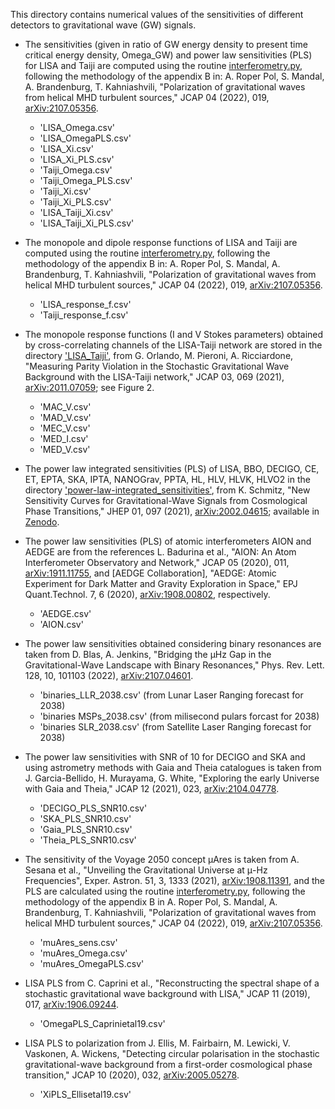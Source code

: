 This directory contains numerical values of the sensitivities of
different detectors to gravitational wave (GW) signals.

- The sensitivities (given in ratio of GW energy density to
present time critical energy density, Omega_GW) and power
law sensitivities (PLS) for LISA and Taiji are computed
using the routine
[interferometry.py](https://github.com/AlbertoRoper/GW_turbulence/blob/master/interferometry.py),
following the methodology of the appendix B in:
A. Roper Pol, S. Mandal, A. Brandenburg, T. Kahniashvili, "Polarization
of gravitational waves from helical MHD turbulent sources," JCAP 04 (2022), 019,
[arXiv:2107.05356](https://arxiv.org/abs/2107.05356).

  - 'LISA_Omega.csv' 
  - 'LISA_OmegaPLS.csv'
  - 'LISA_Xi.csv'
  - 'LISA_Xi_PLS.csv'
  - 'Taiji_Omega.csv'
  - 'Taiji_Omega_PLS.csv'
  - 'Taiji_Xi.csv'
  - 'Taiji_Xi_PLS.csv'
  - 'LISA_Taiji_Xi.csv'
  - 'LISA_Taiji_Xi_PLS.csv'

- The monopole and dipole response functions of LISA and Taiji are computed using the routine
[interferometry.py](https://github.com/AlbertoRoper/GW_turbulence/blob/master/interferometry.py),
following the methodology of the appendix B in:
A. Roper Pol, S. Mandal, A. Brandenburg, T. Kahniashvili, "Polarization
of gravitational waves from helical MHD turbulent sources," JCAP 04 (2022), 019,
[arXiv:2107.05356](https://arxiv.org/abs/2107.05356).

  - 'LISA_response_f.csv'
  - 'Taiji_response_f.csv'

- The monopole response functions (I and V Stokes parameters) obtained by cross-correlating channels of the LISA-Taiji
network are stored in the directory
['LISA_Taiji'](https://github.com/AlbertoRoper/GW_turbulence/tree/master/detector_sensitivity/LISA_Taiji),
from G. Orlando, M. Pieroni, A. Ricciardone, "Measuring Parity Violation
in the Stochastic Gravitational Wave Background with the LISA-Taiji network,"
JCAP 03, 069 (2021), [arXiv:2011.07059](https://arxiv.org/abs/2011.07059);
see Figure 2.

  - 'MAC_V.csv'
  - 'MAD_V.csv'
  - 'MEC_V.csv'
  - 'MED_I.csv'
  - 'MED_V.csv'

- The power law integrated sensitivities (PLS) of LISA, BBO, DECIGO, CE, ET, EPTA, SKA, IPTA, NANOGrav, PPTA,
HL, HLV, HLVK, HLVO2 in the directory
['power-law-integrated_sensitivities'](https://github.com/AlbertoRoper/GW_turbulence/tree/master/detector_sensitivity/power-law-integrated_sensitivities),
from K. Schmitz, "New Sensitivity Curves for Gravitational-Wave Signals from Cosmological Phase
Transitions," JHEP 01, 097 (2021), [arXiv:2002.04615](https://arxiv.org/abs/2002.04615);
available in [Zenodo](https://doi.org/10.5281/zenodo.3689582).

- The power law sensitivities (PLS) of atomic interferometers AION and AEDGE are from the references
L. Badurina et al., "AION: An Atom Interferometer Observatory and Network," JCAP 05 (2020), 011,
[arXiv:1911.11755](https://arxiv.org/abs/1911.11755), and \[AEDGE Collaboration\],
"AEDGE: Atomic Experiment for Dark Matter and Gravity Exploration in Space," EPJ Quant.Technol. 7,
6 (2020), [arXiv:1908.00802](https://arxiv.org/abs/1908.00802), respectively.

  - 'AEDGE.csv'
  - 'AION.csv'

- The power law sensitivities obtained considering binary resonances are taken from D. Blas,
A. Jenkins, "Bridging the μHz Gap in the Gravitational-Wave Landscape with Binary Resonances,"
Phys. Rev. Lett. 128, 10, 101103 (2022), [arXiv:2107.04601](https://arxiv.org/abs/2107.04601).

  - 'binaries_LLR_2038.csv' (from Lunar Laser Ranging forecast for 2038)
  - 'binaries MSPs_2038.csv' (from milisecond pulars forcast for 2038)
  - 'binaries SLR_2038.csv' (from Satellite Laser Ranging forecast for 2038)
  
- The power law sensitivities with SNR of 10 for DECIGO and SKA and using astrometry methods with
Gaia and Theia catalogues is taken from J. Garcia-Bellido, H. Murayama, G. White,
"Exploring the early Universe with Gaia and Theia," JCAP 12 (2021), 023,
[arXiv:2104.04778](https://arxiv.org/abs/2104.04778).

  - 'DECIGO_PLS_SNR10.csv'
  - 'SKA_PLS_SNR10.csv'
  - 'Gaia_PLS_SNR10.csv'
  - 'Theia_PLS_SNR10.csv'
  
- The sensitivity of the Voyage 2050 concept μAres is taken from A. Sesana et al.,
"Unveiling the Gravitational Universe at μ-Hz Frequencies", Exper. Astron. 51, 3, 1333 (2021),
[arXiv:1908.11391](https://arxiv.org/abs/1908.11391), and the PLS are calculated using the routine
[interferometry.py](https://github.com/AlbertoRoper/GW_turbulence/blob/master/interferometry.py),
following the methodology of the appendix B in A. Roper Pol, S. Mandal, A. Brandenburg, T. Kahniashvili,
"Polarization of gravitational waves from helical MHD turbulent sources," JCAP 04 (2022), 019,
[arXiv:2107.05356](https://arxiv.org/abs/2107.05356).

  - 'muAres_sens.csv'
  - 'muAres_Omega.csv'
  - 'muAres_OmegaPLS.csv'

- LISA PLS from C. Caprini et al., "Reconstructing the spectral shape of a stochastic gravitational
wave background with LISA," JCAP 11 (2019), 017, [arXiv:1906.09244](https://arxiv.org/abs/1906.09244).

  - 'OmegaPLS_Caprinietal19.csv'
  
- LISA PLS to polarization from J. Ellis, M. Fairbairn, M. Lewicki, V. Vaskonen, A. Wickens,
"Detecting circular polarisation in the stochastic gravitational-wave background from a first-order
cosmological phase transition," JCAP 10 (2020), 032, [arXiv:2005.05278](https://arxiv.org/abs/2005.05278).

  - 'XiPLS_Ellisetal19.csv'
